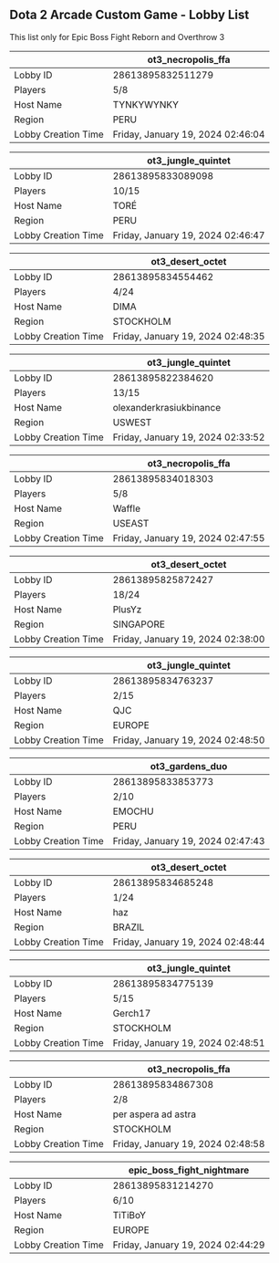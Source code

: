 ## Dota 2 Arcade Custom Game - Lobby List

This list only for Epic Boss Fight Reborn and Overthrow 3

|  | ot3_necropolis_ffa |
| ------ | ------ |
| Lobby ID | 28613895832511279 |
| Players | 5/8 |
| Host Name | TYNKYWYNKY |
| Region | PERU |
| Lobby Creation Time | Friday, January 19, 2024 02:46:04 |


|  | ot3_jungle_quintet |
| ------ | ------ |
| Lobby ID | 28613895833089098 |
| Players | 10/15 |
| Host Name | TORÉ |
| Region | PERU |
| Lobby Creation Time | Friday, January 19, 2024 02:46:47 |


|  | ot3_desert_octet |
| ------ | ------ |
| Lobby ID | 28613895834554462 |
| Players | 4/24 |
| Host Name | DIMA |
| Region | STOCKHOLM |
| Lobby Creation Time | Friday, January 19, 2024 02:48:35 |


|  | ot3_jungle_quintet |
| ------ | ------ |
| Lobby ID | 28613895822384620 |
| Players | 13/15 |
| Host Name | olexanderkrasiukbinance |
| Region | USWEST |
| Lobby Creation Time | Friday, January 19, 2024 02:33:52 |


|  | ot3_necropolis_ffa |
| ------ | ------ |
| Lobby ID | 28613895834018303 |
| Players | 5/8 |
| Host Name | Waffle |
| Region | USEAST |
| Lobby Creation Time | Friday, January 19, 2024 02:47:55 |


|  | ot3_desert_octet |
| ------ | ------ |
| Lobby ID | 28613895825872427 |
| Players | 18/24 |
| Host Name | PlusYz |
| Region | SINGAPORE |
| Lobby Creation Time | Friday, January 19, 2024 02:38:00 |


|  | ot3_jungle_quintet |
| ------ | ------ |
| Lobby ID | 28613895834763237 |
| Players | 2/15 |
| Host Name | QJC |
| Region | EUROPE |
| Lobby Creation Time | Friday, January 19, 2024 02:48:50 |


|  | ot3_gardens_duo |
| ------ | ------ |
| Lobby ID | 28613895833853773 |
| Players | 2/10 |
| Host Name | EMOCHU |
| Region | PERU |
| Lobby Creation Time | Friday, January 19, 2024 02:47:43 |


|  | ot3_desert_octet |
| ------ | ------ |
| Lobby ID | 28613895834685248 |
| Players | 1/24 |
| Host Name | haz |
| Region | BRAZIL |
| Lobby Creation Time | Friday, January 19, 2024 02:48:44 |


|  | ot3_jungle_quintet |
| ------ | ------ |
| Lobby ID | 28613895834775139 |
| Players | 5/15 |
| Host Name | Gerch17 |
| Region | STOCKHOLM |
| Lobby Creation Time | Friday, January 19, 2024 02:48:51 |


|  | ot3_necropolis_ffa |
| ------ | ------ |
| Lobby ID | 28613895834867308 |
| Players | 2/8 |
| Host Name | per aspera ad astra |
| Region | STOCKHOLM |
| Lobby Creation Time | Friday, January 19, 2024 02:48:58 |


|  | epic_boss_fight_nightmare |
| ------ | ------ |
| Lobby ID | 28613895831214270 |
| Players | 6/10 |
| Host Name | TiTiBoY |
| Region | EUROPE |
| Lobby Creation Time | Friday, January 19, 2024 02:44:29 |


